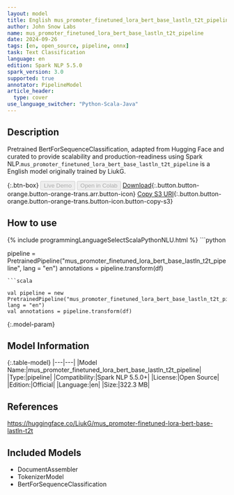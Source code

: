 ```yaml
---
layout: model
title: English mus_promoter_finetuned_lora_bert_base_lastln_t2t_pipeline pipeline BertForSequenceClassification from LiukG
author: John Snow Labs
name: mus_promoter_finetuned_lora_bert_base_lastln_t2t_pipeline
date: 2024-09-26
tags: [en, open_source, pipeline, onnx]
task: Text Classification
language: en
edition: Spark NLP 5.5.0
spark_version: 3.0
supported: true
annotator: PipelineModel
article_header:
  type: cover
use_language_switcher: "Python-Scala-Java"
---
```


## Description

Pretrained BertForSequenceClassification, adapted from Hugging Face and curated to provide scalability and production-readiness using Spark NLP.`mus_promoter_finetuned_lora_bert_base_lastln_t2t_pipeline` is a English model originally trained by LiukG.

{:.btn-box}
<button class="button button-orange" disabled>Live Demo</button>
<button class="button button-orange" disabled>Open in Colab</button>
[Download](https://s3.amazonaws.com/auxdata.johnsnowlabs.com/public/models/mus_promoter_finetuned_lora_bert_base_lastln_t2t_pipeline_en_5.5.0_3.0_1727350215581.zip){:.button.button-orange.button-orange-trans.arr.button-icon}
[Copy S3 URI](s3://auxdata.johnsnowlabs.com/public/models/mus_promoter_finetuned_lora_bert_base_lastln_t2t_pipeline_en_5.5.0_3.0_1727350215581.zip){:.button.button-orange.button-orange-trans.button-icon.button-copy-s3}

## How to use



<div class="tabs-box" markdown="1">
{% include programmingLanguageSelectScalaPythonNLU.html %}
```python

pipeline = PretrainedPipeline("mus_promoter_finetuned_lora_bert_base_lastln_t2t_pipeline", lang = "en")
annotations =  pipeline.transform(df)   

```
```scala

val pipeline = new PretrainedPipeline("mus_promoter_finetuned_lora_bert_base_lastln_t2t_pipeline", lang = "en")
val annotations = pipeline.transform(df)

```
</div>

{:.model-param}
## Model Information

{:.table-model}
|---|---|
|Model Name:|mus_promoter_finetuned_lora_bert_base_lastln_t2t_pipeline|
|Type:|pipeline|
|Compatibility:|Spark NLP 5.5.0+|
|License:|Open Source|
|Edition:|Official|
|Language:|en|
|Size:|322.3 MB|

## References

https://huggingface.co/LiukG/mus_promoter-finetuned-lora-bert-base-lastln-t2t

## Included Models

- DocumentAssembler
- TokenizerModel
- BertForSequenceClassification
